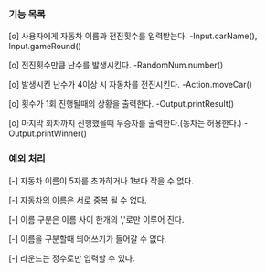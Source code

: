 ### 기능 목록 ###

[o] 사용자에게 자동차 이름과 전진횟수를 입력받는다. -Input.carName(), Input.gameRound()

[o] 전진횟수만큼 난수를 발생시킨다. -RandomNum.number()

[o] 발생시킨 난수가 4이상 시 자동차를 전진시킨다. -Action.moveCar()

[o] 횟수가 1회 진행될때의 상황을 출력한다. -Output.printResult()

[o] 마지막 회차까지 진행했을때 우승자를 출력한다.(동차는 허용한다.) -Output.printWinner()



### 예외 처리 ###

[-] 자동차 이름이 5자를 초과하거나 1보다 작을 수 없다.

[-] 자동차의 이름은 서로 중복 될 수 없다.

[-] 이름 구분은 이름 사이 한개의 ','로만 이루어 진다.

[-] 이름을 구분할때 띄어쓰기가 들어갈 수 없다.

[-] 라운드는 정수로만 입력할 수 있다.

